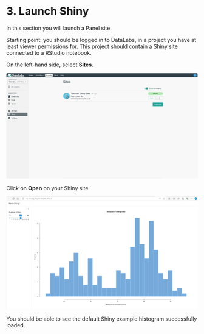 # 3. Launch Shiny

In this section you will launch a Panel site.

Starting point: you should be logged in to DataLabs, in a project you have at least
viewer permissions for. This project should contain a Shiny site connected to a
RStudio notebook.

On the left-hand side, select **Sites**.

![shiny site created](../../img/create-shiny-site-created.png "shiny site created")

Click on **Open** on your Shiny site.

![shiny site created](../../img/create-shiny-app-created.png "shiny site created")

You should be able to see the default Shiny example histogram successfully loaded.
